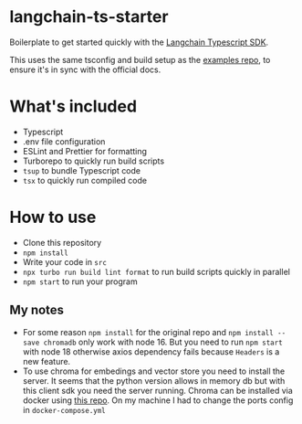 # langchain-ts-starter

Boilerplate to get started quickly with the [Langchain Typescript SDK](https://github.com/hwchase17/langchainjs).

This uses the same tsconfig and build setup as the [examples repo](https://github.com/hwchase17/langchainjs/tree/main/examples), to ensure it's in sync with the official docs.

# What's included

- Typescript
- .env file configuration
- ESLint and Prettier for formatting
- Turborepo to quickly run build scripts
- `tsup` to bundle Typescript code
- `tsx` to quickly run compiled code

# How to use

- Clone this repository
- `npm install`
- Write your code in `src`
- `npx turbo run build lint format` to run build scripts quickly in parallel
- `npm start` to run your program

## My notes

- For some reason `npm install` for the original repo and `npm install --save chromadb` only work with node 16. But you need to run `npm start` with node 18 otherwise axios dependency fails because `Headers` is a new feature.
- To use chroma for embedings and vector store you need to install the server. It seems that the python version allows in memory db but with this client sdk you need the server running. Chroma can be installed via docker using [this repo](git@github.com:chroma-core/chroma.git). On my machine I had to change the ports config in `docker-compose.yml`

